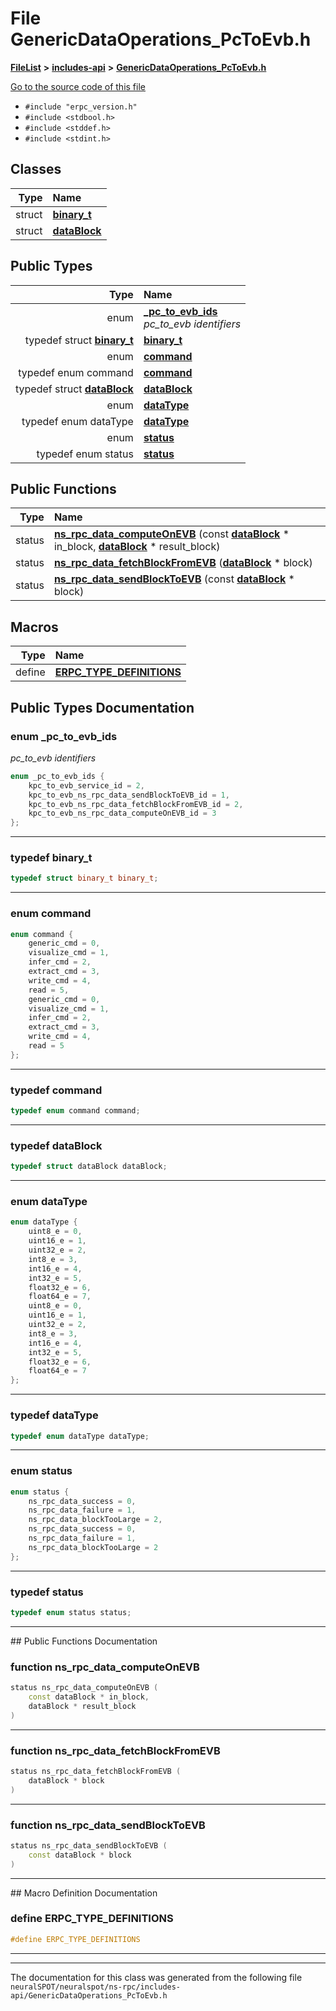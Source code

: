 

# File GenericDataOperations\_PcToEvb.h



[**FileList**](files.md) **>** [**includes-api**](dir_2723405b1f2a31e5bda368efdd9e115c.md) **>** [**GenericDataOperations\_PcToEvb.h**](_generic_data_operations___pc_to_evb_8h.md)

[Go to the source code of this file](_generic_data_operations___pc_to_evb_8h_source.md)



* `#include "erpc_version.h"`
* `#include <stdbool.h>`
* `#include <stddef.h>`
* `#include <stdint.h>`















## Classes

| Type | Name |
| ---: | :--- |
| struct | [**binary\_t**](structbinary__t.md) <br> |
| struct | [**dataBlock**](structdata_block.md) <br> |


## Public Types

| Type | Name |
| ---: | :--- |
| enum  | [**\_pc\_to\_evb\_ids**](#enum-_pc_to_evb_ids)  <br>_pc\_to\_evb identifiers_  |
| typedef struct [**binary\_t**](structbinary__t.md) | [**binary\_t**](#typedef-binary_t)  <br> |
| enum  | [**command**](#enum-command)  <br> |
| typedef enum command | [**command**](#typedef-command)  <br> |
| typedef struct [**dataBlock**](structdata_block.md) | [**dataBlock**](#typedef-datablock)  <br> |
| enum  | [**dataType**](#enum-datatype)  <br> |
| typedef enum dataType | [**dataType**](#typedef-datatype)  <br> |
| enum  | [**status**](#enum-status)  <br> |
| typedef enum status | [**status**](#typedef-status)  <br> |




















## Public Functions

| Type | Name |
| ---: | :--- |
|  status | [**ns\_rpc\_data\_computeOnEVB**](#function-ns_rpc_data_computeonevb) (const [**dataBlock**](structdata_block.md) \* in\_block, [**dataBlock**](structdata_block.md) \* result\_block) <br> |
|  status | [**ns\_rpc\_data\_fetchBlockFromEVB**](#function-ns_rpc_data_fetchblockfromevb) ([**dataBlock**](structdata_block.md) \* block) <br> |
|  status | [**ns\_rpc\_data\_sendBlockToEVB**](#function-ns_rpc_data_sendblocktoevb) (const [**dataBlock**](structdata_block.md) \* block) <br> |



























## Macros

| Type | Name |
| ---: | :--- |
| define  | [**ERPC\_TYPE\_DEFINITIONS**](_generic_data_operations___pc_to_evb_8h.md#define-erpc_type_definitions)  <br> |

## Public Types Documentation




### enum \_pc\_to\_evb\_ids 

_pc\_to\_evb identifiers_ 
```C++
enum _pc_to_evb_ids {
    kpc_to_evb_service_id = 2,
    kpc_to_evb_ns_rpc_data_sendBlockToEVB_id = 1,
    kpc_to_evb_ns_rpc_data_fetchBlockFromEVB_id = 2,
    kpc_to_evb_ns_rpc_data_computeOnEVB_id = 3
};
```




<hr>



### typedef binary\_t 

```C++
typedef struct binary_t binary_t;
```




<hr>



### enum command 

```C++
enum command {
    generic_cmd = 0,
    visualize_cmd = 1,
    infer_cmd = 2,
    extract_cmd = 3,
    write_cmd = 4,
    read = 5,
    generic_cmd = 0,
    visualize_cmd = 1,
    infer_cmd = 2,
    extract_cmd = 3,
    write_cmd = 4,
    read = 5
};
```




<hr>



### typedef command 

```C++
typedef enum command command;
```




<hr>



### typedef dataBlock 

```C++
typedef struct dataBlock dataBlock;
```




<hr>



### enum dataType 

```C++
enum dataType {
    uint8_e = 0,
    uint16_e = 1,
    uint32_e = 2,
    int8_e = 3,
    int16_e = 4,
    int32_e = 5,
    float32_e = 6,
    float64_e = 7,
    uint8_e = 0,
    uint16_e = 1,
    uint32_e = 2,
    int8_e = 3,
    int16_e = 4,
    int32_e = 5,
    float32_e = 6,
    float64_e = 7
};
```




<hr>



### typedef dataType 

```C++
typedef enum dataType dataType;
```




<hr>



### enum status 

```C++
enum status {
    ns_rpc_data_success = 0,
    ns_rpc_data_failure = 1,
    ns_rpc_data_blockTooLarge = 2,
    ns_rpc_data_success = 0,
    ns_rpc_data_failure = 1,
    ns_rpc_data_blockTooLarge = 2
};
```




<hr>



### typedef status 

```C++
typedef enum status status;
```




<hr>
## Public Functions Documentation




### function ns\_rpc\_data\_computeOnEVB 

```C++
status ns_rpc_data_computeOnEVB (
    const dataBlock * in_block,
    dataBlock * result_block
) 
```




<hr>



### function ns\_rpc\_data\_fetchBlockFromEVB 

```C++
status ns_rpc_data_fetchBlockFromEVB (
    dataBlock * block
) 
```




<hr>



### function ns\_rpc\_data\_sendBlockToEVB 

```C++
status ns_rpc_data_sendBlockToEVB (
    const dataBlock * block
) 
```




<hr>
## Macro Definition Documentation





### define ERPC\_TYPE\_DEFINITIONS 

```C++
#define ERPC_TYPE_DEFINITIONS 
```




<hr>

------------------------------
The documentation for this class was generated from the following file `neuralSPOT/neuralspot/ns-rpc/includes-api/GenericDataOperations_PcToEvb.h`

